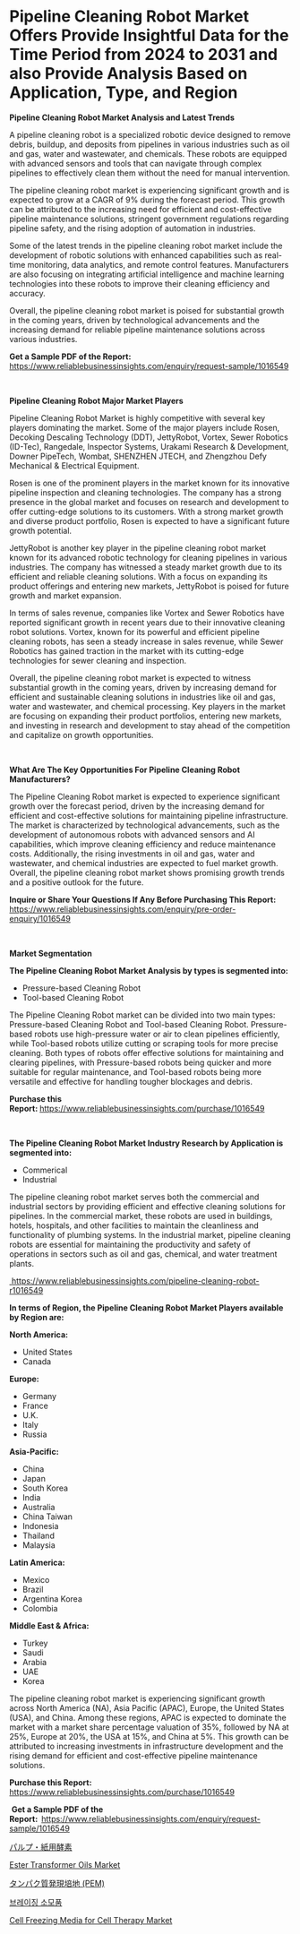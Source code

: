 <p><h1>Pipeline Cleaning Robot Market Offers Provide Insightful Data for the Time Period from 2024 to 2031 and also Provide Analysis Based on Application, Type, and Region</h1></p><p><strong>Pipeline Cleaning Robot Market Analysis and Latest Trends</strong></p>
<p><p>A pipeline cleaning robot is a specialized robotic device designed to remove debris, buildup, and deposits from pipelines in various industries such as oil and gas, water and wastewater, and chemicals. These robots are equipped with advanced sensors and tools that can navigate through complex pipelines to effectively clean them without the need for manual intervention.</p><p>The pipeline cleaning robot market is experiencing significant growth and is expected to grow at a CAGR of 9% during the forecast period. This growth can be attributed to the increasing need for efficient and cost-effective pipeline maintenance solutions, stringent government regulations regarding pipeline safety, and the rising adoption of automation in industries.</p><p>Some of the latest trends in the pipeline cleaning robot market include the development of robotic solutions with enhanced capabilities such as real-time monitoring, data analytics, and remote control features. Manufacturers are also focusing on integrating artificial intelligence and machine learning technologies into these robots to improve their cleaning efficiency and accuracy.</p><p>Overall, the pipeline cleaning robot market is poised for substantial growth in the coming years, driven by technological advancements and the increasing demand for reliable pipeline maintenance solutions across various industries.</p></p>
<p><strong>Get a Sample PDF of the Report:&nbsp;</strong> <a href="https://www.reliablebusinessinsights.com/enquiry/request-sample/1016549">https://www.reliablebusinessinsights.com/enquiry/request-sample/1016549</a></p>
<p>&nbsp;</p>
<p><strong>Pipeline Cleaning Robot Major Market Players</strong></p>
<p><p>Pipeline Cleaning Robot Market is highly competitive with several key players dominating the market. Some of the major players include Rosen, Decoking Descaling Technology (DDT), JettyRobot, Vortex, Sewer Robotics (ID-Tec), Rangedale, Inspector Systems, Urakami Research & Development, Downer PipeTech, Wombat, SHENZHEN JTECH, and Zhengzhou Defy Mechanical & Electrical Equipment.</p><p>Rosen is one of the prominent players in the market known for its innovative pipeline inspection and cleaning technologies. The company has a strong presence in the global market and focuses on research and development to offer cutting-edge solutions to its customers. With a strong market growth and diverse product portfolio, Rosen is expected to have a significant future growth potential.</p><p>JettyRobot is another key player in the pipeline cleaning robot market known for its advanced robotic technology for cleaning pipelines in various industries. The company has witnessed a steady market growth due to its efficient and reliable cleaning solutions. With a focus on expanding its product offerings and entering new markets, JettyRobot is poised for future growth and market expansion.</p><p>In terms of sales revenue, companies like Vortex and Sewer Robotics have reported significant growth in recent years due to their innovative cleaning robot solutions. Vortex, known for its powerful and efficient pipeline cleaning robots, has seen a steady increase in sales revenue, while Sewer Robotics has gained traction in the market with its cutting-edge technologies for sewer cleaning and inspection.</p><p>Overall, the pipeline cleaning robot market is expected to witness substantial growth in the coming years, driven by increasing demand for efficient and sustainable cleaning solutions in industries like oil and gas, water and wastewater, and chemical processing. Key players in the market are focusing on expanding their product portfolios, entering new markets, and investing in research and development to stay ahead of the competition and capitalize on growth opportunities.</p></p>
<p>&nbsp;</p>
<p><strong>What Are The Key Opportunities For Pipeline Cleaning Robot Manufacturers?</strong></p>
<p><p>The Pipeline Cleaning Robot market is expected to experience significant growth over the forecast period, driven by the increasing demand for efficient and cost-effective solutions for maintaining pipeline infrastructure. The market is characterized by technological advancements, such as the development of autonomous robots with advanced sensors and AI capabilities, which improve cleaning efficiency and reduce maintenance costs. Additionally, the rising investments in oil and gas, water and wastewater, and chemical industries are expected to fuel market growth. Overall, the pipeline cleaning robot market shows promising growth trends and a positive outlook for the future.</p></p>
<p><strong>Inquire or Share Your Questions If Any Before Purchasing This Report:</strong> <a href="https://www.reliablebusinessinsights.com/enquiry/pre-order-enquiry/1016549">https://www.reliablebusinessinsights.com/enquiry/pre-order-enquiry/1016549</a></p>
<p>&nbsp;</p>
<p><strong>Market Segmentation</strong></p>
<p><strong>The Pipeline Cleaning Robot Market Analysis by types is segmented into:</strong></p>
<p><ul><li>Pressure-based Cleaning Robot</li><li>Tool-based Cleaning Robot</li></ul></p>
<p><p>The Pipeline Cleaning Robot market can be divided into two main types: Pressure-based Cleaning Robot and Tool-based Cleaning Robot. Pressure-based robots use high-pressure water or air to clean pipelines efficiently, while Tool-based robots utilize cutting or scraping tools for more precise cleaning. Both types of robots offer effective solutions for maintaining and clearing pipelines, with Pressure-based robots being quicker and more suitable for regular maintenance, and Tool-based robots being more versatile and effective for handling tougher blockages and debris.</p></p>
<p><strong>Purchase this Report:&nbsp;</strong><a href="https://www.reliablebusinessinsights.com/purchase/1016549">https://www.reliablebusinessinsights.com/purchase/1016549</a></p>
<p>&nbsp;</p>
<p><strong>The Pipeline Cleaning Robot Market Industry Research by Application is segmented into:</strong></p>
<p><ul><li>Commerical</li><li>Industrial</li></ul></p>
<p><p>The pipeline cleaning robot market serves both the commercial and industrial sectors by providing efficient and effective cleaning solutions for pipelines. In the commercial market, these robots are used in buildings, hotels, hospitals, and other facilities to maintain the cleanliness and functionality of plumbing systems. In the industrial market, pipeline cleaning robots are essential for maintaining the productivity and safety of operations in sectors such as oil and gas, chemical, and water treatment plants.</p></p>
<p><a href="https://www.reliablebusinessinsights.com/pipeline-cleaning-robot-r1016549">&nbsp;https://www.reliablebusinessinsights.com/pipeline-cleaning-robot-r1016549</a></p>
<p><strong>In terms of Region, the Pipeline Cleaning Robot Market Players available by Region are:</strong></p>
<p>
    <p> <strong> North America: </strong>
        <ul>
            <li>United States</li>
            <li>Canada</li>
        </ul>
        </p> 
    <p> <strong> Europe: </strong>
        <ul>
            <li>Germany</li>
            <li>France</li>
            <li>U.K.</li>
            <li>Italy</li>
            <li>Russia</li>
        </ul>
        </p> 
    <p> <strong> Asia-Pacific: </strong>
        <ul>
            <li>China</li>
            <li>Japan</li>
            <li>South Korea</li>
            <li>India</li>
            <li>Australia</li>
            <li>China Taiwan</li>
            <li>Indonesia</li>
            <li>Thailand</li>
            <li>Malaysia</li>
        </ul>
        </p> 
    <p> <strong> Latin America: </strong>
        <ul>
            <li>Mexico</li>
            <li>Brazil</li>
            <li>Argentina Korea</li>
            <li>Colombia</li>
        </ul>
        </p> 
    <p> <strong> Middle East & Africa: </strong>
        <ul>
            <li>Turkey</li>
            <li>Saudi</li>
            <li>Arabia</li>
            <li>UAE</li>
            <li>Korea</li>
        </ul>
    </p>
    </p>
<p><p>The pipeline cleaning robot market is experiencing significant growth across North America (NA), Asia Pacific (APAC), Europe, the United States (USA), and China. Among these regions, APAC is expected to dominate the market with a market share percentage valuation of 35%, followed by NA at 25%, Europe at 20%, the USA at 15%, and China at 5%. This growth can be attributed to increasing investments in infrastructure development and the rising demand for efficient and cost-effective pipeline maintenance solutions.</p></p>
<p><strong>Purchase this Report: </strong><a href="https://www.reliablebusinessinsights.com/purchase/1016549">https://www.reliablebusinessinsights.com/purchase/1016549</a></p>
<p>&nbsp;<strong>Get a Sample PDF of the Report:&nbsp;&nbsp;</strong><a href="https://www.reliablebusinessinsights.com/enquiry/request-sample/1016549">https://www.reliablebusinessinsights.com/enquiry/request-sample/1016549</a></p>
<p><strong></strong></p>
<p><p><a href="https://github.com/FredaJerde/Market-Research-Report-List-1/blob/main/243081687240.md">パルプ・紙用酵素</a></p><p><a href="https://github.com/LeilaniWyman2021/Market-Research-Report-List-1/blob/main/ester-transformer-oils-market.md">Ester Transformer Oils Market</a></p><p><a href="https://github.com/mares423/Market-Research-Report-List-1/blob/main/708216087239.md">タンパク質発現培地 (PEM)</a></p><p><a href="https://medium.com/@juliastanley2022/%EB%B8%8C%EB%A0%88%EC%9D%B4%EC%A7%95-%EC%86%8C%EB%B9%84%EC%9E%AC-%EC%8B%9C%EC%9E%A5-%EC%A2%85%EB%A5%98-%EC%9D%91%EC%9A%A9-%EB%B0%8F-%EC%A7%80%EB%A6%AC%EC%97%90-%EB%8C%80%ED%95%9C-%ED%8F%AC%EA%B4%84%EC%A0%81-%ED%8F%89%EA%B0%80-2c4238457b20">브레이징 소모품</a></p><p><a href="https://github.com/NikolasKirlin2023/Market-Research-Report-List-1/blob/main/cell-freezing-media-for-cell-therapy-market.md">Cell Freezing Media for Cell Therapy Market</a></p></p>